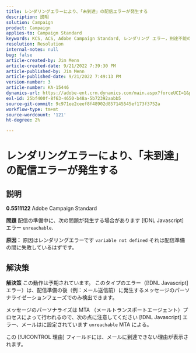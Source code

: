 ```yaml
---
title: レンダリングエラーにより、「未到達」の配信エラーが発生する
description: 説明
solution: Campaign
product: Campaign
applies-to: Campaign Standard
keywords: KCS, ACS, Adobe Campaign Standard, レンダリング エラー，到達不能の配信エラー
resolution: Resolution
internal-notes: null
bug: false
article-created-by: Jim Menn
article-created-date: 9/21/2022 7:39:30 PM
article-published-by: Jim Menn
article-published-date: 9/21/2022 7:49:13 PM
version-number: 3
article-number: KA-15446
dynamics-url: https://adobe-ent.crm.dynamics.com/main.aspx?forceUCI=1&pagetype=entityrecord&etn=knowledgearticle&id=31bf9718-e539-ed11-9db1-0022480866ad
exl-id: 25bf400f-8f63-4650-b48a-5b72392aabb5
source-git-commit: 9c971ee2ceef8f48902d857145545ef173f3752a
workflow-type: tm+mt
source-wordcount: '121'
ht-degree: 2%

---
```


# レンダリングエラーにより、「未到達」の配信エラーが発生する

## 説明


<b>0.5511122</b>
Adobe Campaign Standard

<b>問題</b>
配信の準備中に、次の問題が発生する場合があります [!DNL Javascript] エラー `unreachable`.

<b>原因：</b>
原因はレンダリングエラーです `variable not defined` それは配信準備の間に失敗しているはずです。


## 解決策


<b>解決策</b>
この動作は予期されています。 このタイプのエラー（[!DNL Javascript] エラー）は、配信準備の後（例：メール送信前）に発生するメッセージのパーソナライゼーションフェーズでのみ検出できます。

メッセージのパーソナライズは MTA （メールトランスポートエージェント）プロセスによって行われるので、次の点に注意してください [!DNL Javascript] エラー、メールはに設定されています `unreachable` MTA による。

この [!UICONTROL 理由] フィールドには、メールに到達できない理由が表示されます。
